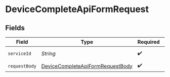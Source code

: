 # DeviceCompleteApiFormRequest


## Fields

| Field                                                                                           | Type                                                                                            | Required                                                                                        | Description                                                                                     |
| ----------------------------------------------------------------------------------------------- | ----------------------------------------------------------------------------------------------- | ----------------------------------------------------------------------------------------------- | ----------------------------------------------------------------------------------------------- |
| `serviceId`                                                                                     | *String*                                                                                        | :heavy_check_mark:                                                                              | A service ID.                                                                                   |
| `requestBody`                                                                                   | [DeviceCompleteApiFormRequestBody](../../models/operations/DeviceCompleteApiFormRequestBody.md) | :heavy_check_mark:                                                                              | N/A                                                                                             |